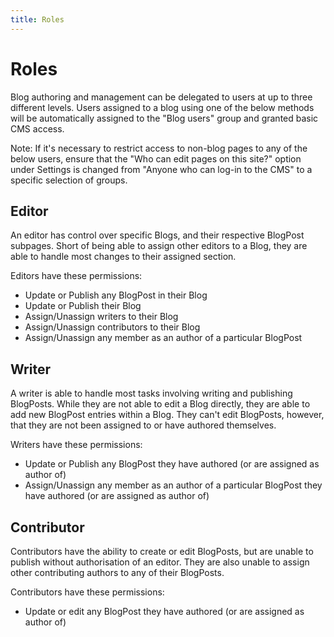```yaml
---
title: Roles
---
```


# Roles

Blog authoring and management can be delegated to users at up to three different levels. Users assigned to a blog
using one of the below methods will be automatically assigned to the "Blog users" group and granted basic CMS access.

Note: If it's necessary to restrict access to non-blog pages to any of the below users, ensure that
the "Who can edit pages on this site?" option under Settings is changed from "Anyone who can log-in to the CMS"
to a specific selection of groups.

## Editor

An editor has control over specific Blogs, and their respective BlogPost subpages. Short of being able to assign
other editors to a Blog, they are able to handle most changes to their assigned section.

Editors have these permissions:

 * Update or Publish any BlogPost in their Blog
 * Update or Publish their Blog
 * Assign/Unassign writers to their Blog
 * Assign/Unassign contributors to their Blog
 * Assign/Unassign any member as an author of a particular BlogPost

## Writer

A writer is able to handle most tasks involving writing and publishing BlogPosts. While they
are not able to edit a Blog directly, they are able to add new BlogPost entries within a Blog.
They can't edit BlogPosts, however, that they are not been assigned to or have authored themselves.

Writers have these permissions:

 * Update or Publish any BlogPost they have authored (or are assigned as author of)
 * Assign/Unassign any member as an author of a particular BlogPost they have authored
   (or are assigned as author of)

## Contributor

Contributors have the ability to create or edit BlogPosts, but are unable to publish without
authorisation of an editor. They are also unable to assign other contributing authors to
any of their BlogPosts.

Contributors have these permissions:

 * Update or edit any BlogPost they have authored (or are assigned as author of)

